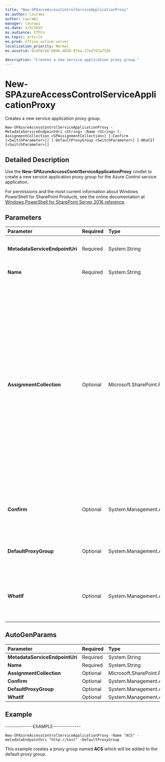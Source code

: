 ```yaml
---
title: "New-SPAzureAccessControlServiceApplicationProxy"
ms.author: laurawi
author: LauraWi
manager: laurawi
ms.date: 3/9/2015
ms.audience: ITPro
ms.topic: article
ms.prod: office-online-server
localization_priority: Normal
ms.assetid: 6c8f8cb0-0846-4830-97ea-27ed797a7526

description: "Creates a new service application proxy group."
---
```


# New-SPAzureAccessControlServiceApplicationProxy

Creates a new service application proxy group.
  
```
New-SPAzureAccessControlServiceApplicationProxy -MetadataServiceEndpointUri <String> -Name <String> [-AssignmentCollection <SPAssignmentCollection>] [-Confirm [<SwitchParameter>]] [-DefaultProxyGroup <SwitchParameter>] [-WhatIf [<SwitchParameter>]]
```

## Detailed Description

Use the **New-SPAzureAccessContrlServiceApplicationProxy** cmdlet to create a new service application proxy group for the Azure Control service application. 
  
For permissions and the most current information about Windows PowerShell for SharePoint Products, see the online documentation at [Windows PowerShell for SharePoint Server 2016 reference](https://go.microsoft.com/fwlink/p/?LinkId=671715).
  
## Parameters

|**Parameter**|**Required**|**Type**|**Description**|
|:-----|:-----|:-----|:-----|
|**MetadataServiceEndpointUri** <br/> |Required  <br/> |System.String  <br/> |Specifies the URL of the Azure Access Control Service's metadata document.  <br/> |
|**Name** <br/> |Required  <br/> |System.String  <br/> |Specifies the name of the proxy that you want to create.  <br/> |
|**AssignmentCollection** <br/> |Optional  <br/> |Microsoft.SharePoint.PowerShell.SPAssignmentCollection  <br/> |Manages objects for the purpose of proper disposal. Use of objects, such as **SPWeb** or **SPSite**, can use large amounts of memory and use of these objects in Windows PowerShell scripts requires proper memory management. Using the **SPAssignment** object, you can assign objects to a variable and dispose of the objects after they are needed to free up memory. When **SPWeb**, **SPSite**, or **SPSiteAdministration** objects are used, the objects are automatically disposed of if an assignment collection or the **Global** parameter is not used.  <br/> > [!NOTE]> When the **Global** parameter is used, all objects are contained in the global store. If objects are not immediately used, or disposed of by using the **Stop-SPAssignment** command, an out-of-memory scenario can occur.           |
|**Confirm** <br/> |Optional  <br/> |System.Management.Automation.SwitchParameter  <br/> |Prompts you for confirmation before executing the command. For more information, type the following command: **get-help about_commonparameters** <br/> |
|**DefaultProxyGroup** <br/> |Optional  <br/> |System.Management.Automation.SwitchParameter  <br/> |Specifies whether the proxy needs to be added to the default proxy group.  <br/> > [!NOTE]> We recommend that you add the proxy to the default proxy group.           |
|**WhatIf** <br/> |Optional  <br/> |System.Management.Automation.SwitchParameter  <br/> |Displays a message that describes the effect of the command instead of executing the command. For more information, type the following command: **get-help about_commonparameters** <br/> |
   
## AutoGenParams

|**Parameter**|**Required**|**Type**|**Description**|
|:-----|:-----|:-----|:-----|
|**MetadataServiceEndpointUri** <br/> |Required  <br/> |System.String  <br/> ||
|**Name** <br/> |Required  <br/> |System.String  <br/> ||
|**AssignmentCollection** <br/> |Optional  <br/> |Microsoft.SharePoint.PowerShell.SPAssignmentCollection  <br/> ||
|**Confirm** <br/> |Optional  <br/> |System.Management.Automation.SwitchParameter  <br/> ||
|**DefaultProxyGroup** <br/> |Optional  <br/> |System.Management.Automation.SwitchParameter  <br/> ||
|**WhatIf** <br/> |Optional  <br/> |System.Management.Automation.SwitchParameter  <br/> ||
   
## Example

--------------EXAMPLE--------------
  
```
New-SPAzureAccessControlServiceApplicationProxy -Name "ACS" -metadataEndpointUri "http://test" -DefaultProxyGroup
```

This example creates a proxy group named **ACS** which will be added to the default proxy group. 
  

